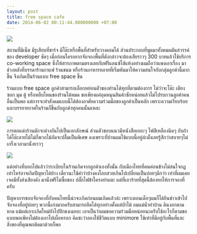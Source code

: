 ```yaml
---
layout: post
title: free space cafe
date: 2014-06-02 00:11:44.000000000 +07:00
---
```

![](https://lh5.googleusercontent.com/-VoIsfgEhQcc/U4tI2QM32fI/AAAAAAAAGiI/PqqT80AtYE8/w1339-h985-no/IMG_20140601_172654.jpg)

สถานที่มีเน็ต มีรูเสียบที่ชาร์จ มีโต๊ะหรือพื้นที่สำหรับวางคอมได้ ส่วนประกอบที่พูดมาทั้งหมดมันสวรรค์ของ developer ชัดๆ เมื่อก่อนใครอยากจับจองพื้นที่ดังกล่าวจะต้องเสียราวๆ 300 บาทแล้วใช้บริการ co-working space ซึ่งให้สารภาพตามตรงเลยกับฟรีแลนซ์ไส้แห้งอย่างผมถือว่าแพงเอาเรื่อง มาช่วงหลังที่บรรดาร้านกาแฟ ร้านขนม หรือร้านอาหารหลายที่เริ่มหันมาให้ความสนใจกับกลุ่มลูกค้านี้มากขึ้น จึงเกิดเป็นร้านแบบ free space ขึ้น

ร้านแบบ free space ลูกค้าสามารถเลือกหย่อนตัวของท่านได้ทุกที่ตามต้องการ ไม่ว่าจะโต๊ะ เตียง ซอก มุม ตู้ หรือหลืบไหนของร้านได้หมด ขอเพียงแค่อุดหนุนสินค้าซักหน่อยแล้วไม่ไปรบกวนลูกค้าคนอื่นเป็นพอ แต่การจะทำสังคมแบบนี้ได้ต้องอาศัยความร่วมมือของลูกค้าเป็นหลัก เพราะความเรียบร้อยและบรรยายกาศในร้านก็ขึ้นกับลูกค้าทุกคนนั้นแหละ

![](https://lh3.googleusercontent.com/-CXLuhZ-OIy0/U4tI5NWiuPI/AAAAAAAAGiA/75Rd9XmTL8I/w1355-h985-no/IMG_20140601_172726.jpg)

การตกแต่งร้านมักจะต่างกันไปเป็นเอกลักษณ์ ส่วนตัวชอบแนวมีหนังสือเยอะๆ ไฟสีเหลืองนิดๆ กับถ้าได้โต๊ะลายไม้ไม่ก็พวกไม้อัดจะปลื้มเป็นพิเศษ คงเพราะที่บ้านผมใช้แบบนี้อยู่ล่ะมั้งเลยรู้สึกว่าสบายๆไม่เกร็งเวลามานั่งยาวๆ

![](https://lh3.googleusercontent.com/-7RAxzhdhl3w/U4tIzSW90aI/AAAAAAAAGiQ/d3vjHPbfQ-s/w1331-h985-no/IMG_20140601_172621.jpg)

แต่อย่างที่บอกไปแล้วว่าระเบียบในร้านเกิดจากลูกค้าเองทั้งนั้น กับเมืองไทยที่คนค่อนข้างไม่สนใจกฏเท่าไหร่อาจเกิดปัญหาได้บ้าง เดี๋ยวนะใช้คำว่าบ้างคงโลกสวยเกินไปเปลี่ยนเป็นบ่อยๆดีกว่า เท่าที่ผมเคยเจอมีทั้งส่งเสียงดัง มานั่งฟรีไม่ซื้อของ ปลั๊กไฟข้าใครอย่าแตะ แต่ที่เลวร้ายที่สุดนี้ต้องยกให้การจองที่ครับ

ปัญหาการชอบจับจองที่กับคนไทยนี้น่าจะเกิดก่อนผมเกิดแล้วล่ะ เพราะตอนเด็กๆผมก็ได้ยินข่าวเข้าไปจับจองที่อยู่บ่อยๆ พวกนี้เก่งมากครับสามารถยึดได้ทุกอย่างตั้งแต่ป่าไม้ ถมแม่น้ำทำบ้าน ดินงอกตามหาด แม้แต่เกาะเกิดใหม่ยังไปปักธงเฉยอะ เอาเป็นว่าผมขอความร่วมมือหน่อยนะครับใช้อะไรก็ตามขอแบบพอเพียงไม่ต้องเอาไปเผื่อหรอก คิดซะว่าลองใช้ชีวิตแบบ minimore ใช้เท่าที่มีอยู่กับพื้นที่และสิ่งของที่คุณพกติดมาด้วยก็พอ
